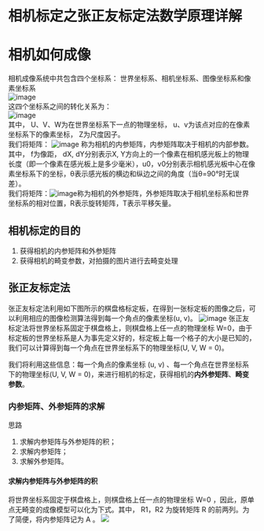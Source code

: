 # 相机标定之张正友标定法数学原理详解

# 相机如何成像
相机成像系统中共包含四个坐标系：
世界坐标系、相机坐标系、图像坐标系和像素坐标系  
![image](https://pic1.zhimg.com/80/v2-665648ff84735e54ea26e34ed9096ba8_720w.jpg)  
这四个坐标系之间的转化关系为：  
![image](https://pic2.zhimg.com/80/v2-7813885e0d781a4301feee1ce9f52041_720w.jpg)  
其中， U、V、W为在世界坐标系下一点的物理坐标， u、v为该点对应的在像素坐标系下的像素坐标， Z为尺度因子。  
我们将矩阵：
![image](https://www.zhihu.com/equation?tex=%5Cleft%28%5Cbegin%7Barray%7D%7Bccc%7D%7B%5Cfrac%7B1%7D%7Bd+X%7D%7D+%26+%7B-%5Cfrac%7B%5Ccot+%5Ctheta%7D%7Bd+X%7D%7D+%26+%7Bu_%7B0%7D%7D+%5C%5C+%7B0%7D+%26+%7B%5Cfrac%7B1%7D%7Bd+Y+%5Csin+%5Ctheta%7D%7D+%26+%7Bv_%7B0%7D%7D+%5C%5C+%7B0%7D+%26+%7B0%7D+%26+%7B1%7D%5Cend%7Barray%7D%5Cright%29%5Cleft%28%5Cbegin%7Barray%7D%7Bcccc%7D%7Bf%7D+%26+%7B0%7D+%26+%7B0%7D+%26+%7B0%7D+%5C%5C+%7B0%7D+%26+%7Bf%7D+%26+%7B0%7D+%26+%7B0%7D+%5C%5C+%7B0%7D+%26+%7B0%7D+%26+%7B1%7D+%26+%7B0%7D%5Cend%7Barray%7D%5Cright%29+%3D+%5Cleft%28%5Cbegin%7Barray%7D%7Bcccc%7D%7B%5Cfrac%7Bf%7D%7Bd+X%7D%7D+%26+%7B-%5Cfrac%7Bf%5Ccot+%5Ctheta%7D%7Bd+X%7D%7D+%26+%7Bu_%7B0%7D%7D+%26+%7B0%7D+%5C%5C+%7B0%7D+%26+%7B%5Cfrac%7Bf%7D%7Bd+Y+%5Csin+%5Ctheta%7D%7D+%26+%7Bv_%7B0%7D%7D+%26+%7B0%7D+%5C%5C+%7B0%7D+%26+%7B0%7D+%26+%7B1%7D+%26+%7B0%7D%5Cend%7Barray%7D%5Cright%29+%5C%5C) 
称为相机的内参矩阵，内参矩阵取决于相机的内部参数。其中， f为像距， dX, dY分别表示X, Y方向上的一个像素在相机感光板上的物理长度（即一个像素在感光板上是多少毫米），u0，v0分别表示相机感光板中心在像素坐标系下的坐标，θ表示感光板的横边和纵边之间的角度（当θ=90°时无误差）。  
我们将矩阵：![image](https://www.zhihu.com/equation?tex=%5Cleft%28%5Cbegin%7Barray%7D%7Bll%7D%7BR%7D+%26+%7BT%7D+%5C%5C+%7B0%7D+%26+%7B1%7D%5Cend%7Barray%7D%5Cright%29)称为相机的外参矩阵，外参矩阵取决于相机坐标系和世界坐标系的相对位置，R表示旋转矩阵，T表示平移矢量。   

## 相机标定的目的
1. 获得相机的内参矩阵和外参矩阵
2. 获得相机的畸变参数，对拍摄的图片进行去畸变处理


## 张正友标定法
张正友标定法利用如下图所示的棋盘格标定板，在得到一张标定板的图像之后，可以利用相应的图像检测算法得到每一个角点的像素坐标(u, v)。
![image](https://pic1.zhimg.com/80/v2-5b33936d1763e5b569ab23162745b544_720w.jpg)
张正友标定法将世界坐标系固定于棋盘格上，则棋盘格上任一点的物理坐标 W=0，由于标定板的世界坐标系是人为事先定义好的，标定板上每一个格子的大小是已知的，我们可以计算得到每一个角点在世界坐标系下的物理坐标(U, V, W = 0)。

我们将利用这些信息：每一个角点的像素坐标 (u, v) 、每一个角点在世界坐标系下的物理坐标(U, V, W = 0)，来进行相机的标定，获得相机的**内外参矩阵**、**畸变参数**。

### 内参矩阵、外参矩阵的求解
思路
1. 求解内参矩阵与外参矩阵的积； 
2. 求解内参矩阵；  
3. 求解外参矩阵。

#### 求解内参矩阵与外参矩阵的积
将世界坐标系固定于棋盘格上，则棋盘格上任一点的物理坐标 W=0 ，因此，原单点无畸变的成像模型可以化为下式。其中， R1，R2 为旋转矩阵 R 的前两列。为了简便，将内参矩阵记为 A 。
![](https://www.zhihu.com/equation?tex=Z%5Cleft%28%5Cbegin%7Barray%7D%7Bl%7D%7Bu%7D+%5C%5C+%7Bv%7D+%5C%5C+%7B1%7D%5Cend%7Barray%7D%5Cright%29%3D%5Cleft%28%5Cbegin%7Barray%7D%7Bccc%7D%7B%5Cfrac%7Bf%7D%7Bd+X%7D%7D+%26+%7B-%5Cfrac%7Bf+%5Ccot+%5Ctheta%7D%7Bd+X%7D%7D+%26+%7Bu_%7B0%7D%7D+%5C%5C+%7B0%7D+%26+%7B%5Cfrac%7Bf%7D%7Bd+Y+%5Csin+%5Ctheta%7D%7D+%26+%7Bv_%7B0%7D%7D+%5C%5C+%7B0%7D+%26+%7B0%7D+%26+%7B1%7D%5Cend%7Barray%7D%5Cright%29%5Cleft%28%5Cbegin%7Barray%7D%7Blll%7D%7BR+1%7D+%26+%7BR+2%7D+%26+%7BT%7D%5Cend%7Barray%7D%5Cright%29%5Cleft%28%5Cbegin%7Barray%7D%7Bl%7D%7BU%7D+%5C%5C+%7BV%7D+%5C%5C+%7B1%7D%5Cend%7Barray%7D%5Cright%29%3DA%28R+1+%5Cquad+R+2+%5Cquad+T%29%5Cleft%28%5Cbegin%7Barray%7D%7Bl%7D%7BU%7D+%5C%5C+%7BV%7D+%5C%5C+%7B1%7D%5Cend%7Barray%7D%5Cright%29+%5C%5C)  















































